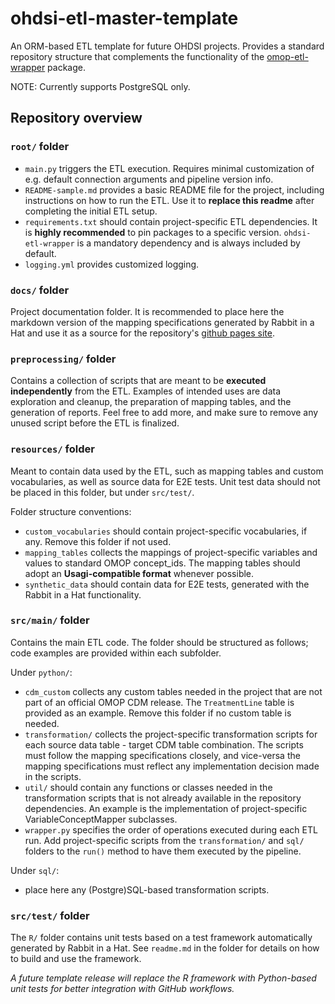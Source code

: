# ohdsi-etl-master-template
An ORM-based ETL template for future OHDSI projects.
Provides a standard repository structure that complements the functionality of the [omop-etl-wrapper](https://github.com/thehyve/omop-etl-wrapper) package.

NOTE: Currently supports PostgreSQL only.

## Repository overview

### `root/` folder
- `main.py` triggers the ETL execution. Requires minimal customization of e.g. default connection arguments and pipeline version info.
- `README-sample.md` provides a basic README file for the project, including instructions on how to run the ETL.
Use it to **replace this readme** after completing the initial ETL setup.
- `requirements.txt` should contain project-specific ETL dependencies. It is **highly recommended** to pin packages to a specific version.
`ohdsi-etl-wrapper` is a mandatory dependency and is always included by default.
- `logging.yml` provides customized logging.

### `docs/` folder
Project documentation folder. It is recommended to place here the markdown version of the mapping specifications generated by Rabbit in a Hat 
and use it as a source for the repository's [github pages site](https://help.github.com/en/github/working-with-github-pages/creating-a-github-pages-site).

### `preprocessing/` folder
Contains a collection of scripts that are meant to be **executed independently** from the ETL.
Examples of intended uses are data exploration and cleanup, the preparation of mapping tables, and the generation of reports.
Feel free to add more, and make sure to remove any unused script before the ETL is finalized.

### `resources/` folder
Meant to contain data used by the ETL, such as mapping tables and custom vocabularies, as well as source data for E2E tests.
Unit test data should not be placed in this folder, but under `src/test/`.

Folder structure conventions:
- `custom_vocabularies` should contain project-specific vocabularies, if any. Remove this folder if not used.
- `mapping_tables` collects the mappings of project-specific variables and values to standard OMOP concept_ids. 
The mapping tables should adopt an **Usagi-compatible format** whenever possible.
- `synthetic_data` should contain data for E2E tests, generated with the Rabbit in a Hat functionality.  

### `src/main/` folder
Contains the main ETL code. The folder should be structured as follows; code examples are provided within each subfolder.

Under `python/`:
- `cdm_custom` collects any custom tables  needed in the project that are not part of an official OMOP CDM release. 
The `TreatmentLine` table is provided as an example. Remove this folder if no custom table is needed.
- `transformation/` collects the project-specific transformation scripts for each source data table - target CDM table combination.
The scripts must follow the mapping specifications closely, and vice-versa the mapping specifications must reflect any implementation decision made in the scripts.
- `util/` should contain any functions or classes needed in the transformation scripts that is not already available in the repository dependencies. 
An example is the implementation of project-specific VariableConceptMapper subclasses. 
- `wrapper.py` specifies the order of operations executed during each ETL run. 
Add project-specific scripts from the `transformation/` and `sql/` folders to the `run()` method to have them executed by the pipeline.

Under `sql/`:
- place here any (Postgre)SQL-based transformation scripts.

### `src/test/` folder
The `R/` folder contains unit tests based on a test framework automatically generated by Rabbit in a Hat.
See `readme.md` in the folder for details on how to build and use the framework.

*A future template release will replace the R framework with Python-based unit tests for better integration with GitHub workflows.*


